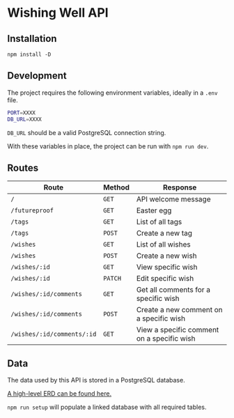 # Wishing Well API

## Installation

`npm install -D`

## Development

The project requires the following environment variables, ideally in a `.env` file.

```bash
PORT=XXXX
DB_URL=XXXX
```

`DB_URL` should be a valid PostgreSQL connection string.

With these variables in place, the project can be run with `npm run dev`.

## Routes

| Route | Method | Response |
| --- | --- | --- |
| `/` | `GET` | API welcome message |
| `/futureproof` | `GET` | Easter egg |
| `/tags` | `GET` | List of all tags |
| `/tags` | `POST` | Create a new tag |
| `/wishes` | `GET` | List of all wishes |
| `/wishes` | `POST` | Create a new wish |
| `/wishes/:id` | `GET` | View specific wish |
| `/wishes/:id` | `PATCH` | Edit specific wish |
| `/wishes/:id/comments` | `GET` | Get all comments for a specific wish |
| `/wishes/:id/comments` | `POST` | Create a new comment on a specific wish |
| `/wishes/:id/comments/:id` | `GET` | View a specific comment on a specific wish |

## Data

The data used by this API is stored in a PostgreSQL database.

[A high-level ERD can be found here.](https://whimsical.com/wishing-well-erd-NmpPD3ZcMDYLTWv3FvBzt1)

`npm run setup` will populate a linked database with all required tables.